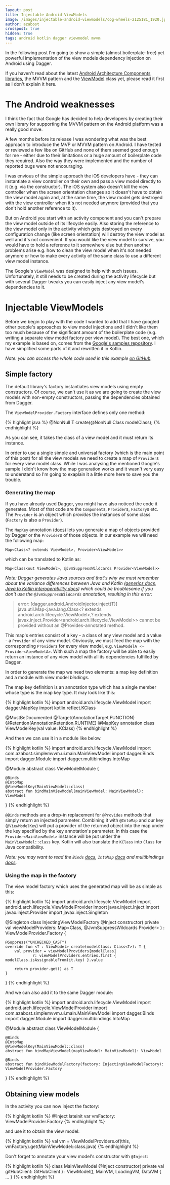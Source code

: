 ```yaml
---
layout: post
title: Injectable Android ViewModels
image: /images/injectable-android-viewmodels/cog-wheels-2125181_1920.jpg
author: azabost
crosspost: true
hidden: true
tags: android kotlin dagger viewmodel mvvm
---
```


In the following post I'm going to show a simple (almost boilerplate-free) yet powerful implementation of the view models dependency injection on Android using Dagger.

If you haven't read about the latest [Android Architecture Components libraries](https://developer.android.com/topic/libraries/architecture/index.html), the MVVM pattern and the [ViewModel](https://developer.android.com/topic/libraries/architecture/viewmodel.html) class yet, please read it first as I don't explain it here.

# The Android weaknesses #

I think the fact that Google has decided to help developers by creating their own library for supporting the MVVM pattern on the Android platform was a really good move.

A few months before its release I was wondering what was the best approach to introduce the MVP or MVVM pattern on Android. I have tested or reviewed a few libs on GitHub and none of them seemed good enough for me - either due to their limitations or a huge amount of boilerplate code they required. Also the way they were implemented and the number of reported bugs were not encouraging.

I was envious of the simple approach the iOS developers have - they can instantiate a view controller on their own and pass a view model directly to it (e.g. via the constructor). The iOS system also doesn't kill the view controller when the screen orientation changes so it doesn't have to obtain the view model again and, at the same time, the view model gets destroyed with the view controller when it's not needed anymore (provided that you don't hold another reference to it).

But on Android you start with an activity component and you can't prepare the view model outside of its lifecycle easily. Also storing the reference to the view model only in the activity which gets destroyed on every configuration change (like screen orientation) will destroy the view model as well and it's not convenient. If you would like the view model to survive, you would have to hold a reference to it somewhere else but then another problems arise e.g. how to clean the view model when it's not needed anymore or how to make every activity of the same class to use a different view model instance.

The Google's `ViewModel` was designed to help with such issues. Unfortunately, it still needs to be created during the activity lifecycle but with several Dagger tweaks you can easily inject any view model's dependencies to it.

# Injectable ViewModels #

Before we begin to play with the code I wanted to add that I have googled other people's approaches to view model injections and I didn't like them too much because of the significant amount of the boilerplate code (e.g. writing a separate view model factory per view model). The best one, which my example is based on, comes from the [Google's samples repository](https://github.com/googlesamples/android-architecture-components/tree/master/GithubBrowserSample). I have simplified some parts of it and rewritten it in Kotlin.

_Note: you can access the whole code used in this example [on GitHub](https://github.com/azabost/simple-mvvm-example)._

## Simple factory ##

The default library's factory instantiates view models using empty constructors. Of course, we can't use it as we are going to create the view models with non-empty constructors, passing the dependencies obtained from Dagger.

The `ViewModelProvider.Factory` interface defines only one method:

{% highlight java %}
@NonNull
<T extends ViewModel> T create(@NonNull Class<T> modelClass);
{% endhighlight %}

As you can see, it takes the class of a view model and it must return its instance.

In order to use a single simple and universal factory (which is the main point of this post) for all the view models we need to create a map of `Provider`s for every view model class. While I was analysing the mentioned Google's sample I didn't know how the map generation works and it wasn't very easy to understand so I'm going to exaplain it a little more here to save you the trouble.

### Generating the map ###

If you have already used Dagger, you might have also noticed the code it generates. Most of that code are the `Component`s, `Provider`s, `Factory`s etc. The `Provider` is an object which *provides* the instances of some class (`Factory` is also a `Provider`).

The `MapKey` annotation ([docs](https://google.github.io/dagger/api/2.13/dagger/MapKey.html)) lets you generate a map of objects provided by Dagger or the `Provider`s of those objects. In our example we will need the following map:

`Map<Class<? extends ViewModel>, Provider<ViewModel>>`

which can be translated to Kotlin as:

`Map<Class<out ViewModel>, @JvmSuppressWildcards Provider<ViewModel>>`

_Note: Dagger generates Java sources and that's why we must remember about the variance differences between Java and Kotlin ([generics docs](https://kotlinlang.org/docs/reference/generics.html), [Java to Kotlin interoperability docs](https://kotlinlang.org/docs/reference/java-to-kotlin-interop.html)) which could be troublesome if you don't use the `@JvmSuppressWildcards` annotation, resulting in this error:_

> error: [dagger.android.AndroidInjector.inject(T)] java.util.Map<java.lang.Class<? extends android.arch.lifecycle.ViewModel>,? extends javax.inject.Provider<android.arch.lifecycle.ViewModel>> cannot be provided without an @Provides-annotated method.

This map's entries consist of a key - a class of any view model and a value - a `Provider` of any view model. Obviously, we must feed the map with the corresponding `Provider`s for every view model, e.g. `ViewModelA -> Provider<ViewModelA>`. With such a map the factory will be able to easily return an instance of any view model with all its dependencies fulfilled by Dagger.

In order to generate the map we need two elements: a map key definition and a module with view model _bindings_.

The map key definition is an annotation type which has a single member whose type is the map key type. It may look like this:

{% highlight kotlin %}
import android.arch.lifecycle.ViewModel
import dagger.MapKey
import kotlin.reflect.KClass

@MustBeDocumented
@Target(AnnotationTarget.FUNCTION)
@Retention(AnnotationRetention.RUNTIME)
@MapKey
annotation class ViewModelKey(val value: KClass<out ViewModel>)
{% endhighlight %}

And then we can use it in a module like below.

{% highlight kotlin %}
import android.arch.lifecycle.ViewModel
import com.azabost.simplemvvm.ui.main.MainViewModel
import dagger.Binds
import dagger.Module
import dagger.multibindings.IntoMap

@Module
abstract class ViewModelModule {

    @Binds
    @IntoMap
    @ViewModelKey(MainViewModel::class)
    abstract fun bindMainViewModel(mainViewModel: MainViewModel): ViewModel
}
{% endhighlight %}

`@Binds` methods are a drop-in replacement for `@Provides` methods that simply return an injected parameter. Combining it with `@IntoMap` and our key (`@ViewModelKey`) will put a provider of the returned object into the map under the key specified by the key annotation's parameter. In this case the `Provider<MainViewModel>` instance will be put under the `MainViewModel::class` key. Kotlin will also translate the `KClass` into `Class` for Java compatibility.

_Note: you may want to read the `Binds` [docs](https://google.github.io/dagger/api/2.13/dagger/Binds.html), `IntoMap` [docs](https://google.github.io/dagger/api/2.13/dagger/multibindings/IntoMap.html) and multibindings [docs](https://google.github.io/dagger/multibindings.html)._

### Using the map in the factory ###

The view model factory which uses the generated map will be as simple as this:

{% highlight kotlin %}
import android.arch.lifecycle.ViewModel
import android.arch.lifecycle.ViewModelProvider
import javax.inject.Inject
import javax.inject.Provider
import javax.inject.Singleton

@Singleton
class InjectingViewModelFactory @Inject constructor(
        private val viewModelProviders: Map<Class<out ViewModel>, @JvmSuppressWildcards Provider<ViewModel>>
) : ViewModelProvider.Factory {

    @Suppress("UNCHECKED_CAST")
    override fun <T : ViewModel> create(modelClass: Class<T>): T {
        val provider = viewModelProviders[modelClass]
                ?: viewModelProviders.entries.first { modelClass.isAssignableFrom(it.key) }.value

        return provider.get() as T
    }
}
{% endhighlight %}

And we can also add it to the same Dagger module:

{% highlight kotlin %}
import android.arch.lifecycle.ViewModel
import android.arch.lifecycle.ViewModelProvider
import com.azabost.simplemvvm.ui.main.MainViewModel
import dagger.Binds
import dagger.Module
import dagger.multibindings.IntoMap

@Module
abstract class ViewModelModule {

    @Binds
    @IntoMap
    @ViewModelKey(MainViewModel::class)
    abstract fun bindMapViewModel(mapViewModel: MainViewModel): ViewModel

    @Binds
    abstract fun bindViewModelFactory(factory: InjectingViewModelFactory): ViewModelProvider.Factory
}
{% endhighlight %}

## Obtaining view models ##

In the activity you can now inject the factory:

{% highlight kotlin %}
@Inject
lateinit var vmFactory: ViewModelProvider.Factory
{% endhighlight %}

and use it to obtain the view model:

{% highlight kotlin %}
val vm = ViewModelProviders.of(this, vmFactory).get(MainViewModel::class.java)
{% endhighlight %}

Don't forget to annotate your view model's constructor with `@Inject`:

{% highlight kotlin %}
class MainViewModel @Inject constructor(
        private val gitHubClient: GitHubClient
) : ViewModel(), MainVM, LoadingVM, DataVM {
    ...
}
{% endhighlight %}
